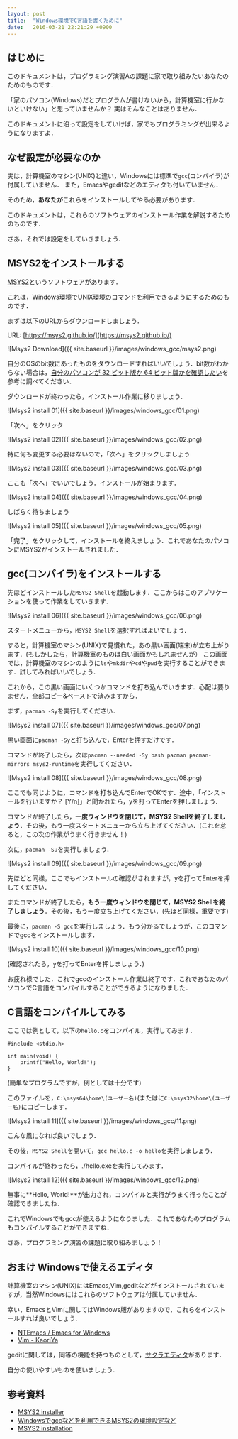 ```yaml
---
layout: post
title:  "Windows環境でC言語を書くために"
date:   2016-03-21 22:21:29 +0900
---
```

## はじめに

このドキュメントは，プログラミング演習Aの課題に家で取り組みたいあなたのためのものです．

「家のパソコン(Windows)だとプログラムが書けないから，計算機室に行かないといけない」と思っていませんか？
実はそんなことはありません．

このドキュメントに沿って設定をしていけば，家でもプログラミングが出来るようになりますよ．

## なぜ設定が必要なのか
実は，計算機室のマシン(UNIX)と違い，Windowsには標準で`gcc`(コンパイラ)が付属していません．
また，Emacsやgeditなどのエディタも付いていません．

そのため，**あなたが**これらをインストールしてやる必要があります．

このドキュメントは，これらのソフトウェアのインストール作業を解説するためのものです．

さあ，それでは設定をしていきましょう．

## MSYS2をインストールする

[MSYS2](https://sourceforge.net/projects/msys2/)というソフトウェアがあります．

これは，Windows環境でUNIX環境のコマンドを利用できるようにするためのものです．

まずは以下のURLからダウンロードしましょう．

URL: [https://msys2.github.io/](https://msys2.github.io/)

![Msys2 Download]({{ site.baseurl }}/images/windows_gcc/msys2.png)

自分のOSのbit数にあったものをダウンロードすればいいでしょう．bit数がわからない場合は，[自分のパソコンが 32 ビット版か 64 ビット版かを確認したい](https://support.microsoft.com/ja-jp/kb/958406)を参考に調べてください．

ダウンロードが終わったら，インストール作業に移りましょう．

![Msys2 install 01]({{ site.baseurl }}/images/windows_gcc/01.png)

「次へ」をクリック

![Msys2 install 02]({{ site.baseurl }}/images/windows_gcc/02.png)

特に何も変更する必要はないので，「次へ」をクリックしましょう

![Msys2 install 03]({{ site.baseurl }}/images/windows_gcc/03.png)

ここも「次へ」でいいでしょう．インストールが始まります．

![Msys2 install 04]({{ site.baseurl }}/images/windows_gcc/04.png)

しばらく待ちましょう

![Msys2 install 05]({{ site.baseurl }}/images/windows_gcc/05.png)

「完了」をクリックして，インストールを終えましょう．これであなたのパソコンにMSYS2がインストールされました．

## gcc(コンパイラ)をインストールする

先ほどインストールした`MSYS2 Shell`を起動します．ここからはこのアプリケーションを使って作業をしていきます．

![Msys2 install 06]({{ site.baseurl }}/images/windows_gcc/06.png)

スタートメニューから，`MSYS2 Shell`を選択すればよいでしょう．

すると，計算機室のマシン(UNIX)で見慣れた，あの黒い画面(端末)が立ち上がります．(もしかしたら，計算機室のものは白い画面かもしれませんが）
この画面では，計算機室のマシンのように`ls`や`mkdir`や`cd`や`pwd`を実行することができます．試してみればいいでしょう．

これから，この黒い画面にいくつかコマンドを打ち込んでいきます．心配は要りません．全部コピー&ペーストで済みますから．

まず，`pacman -Sy`を実行してください．

![Msys2 install 07]({{ site.baseurl }}/images/windows_gcc/07.png)

黒い画面に`pacman -Sy`と打ち込んで，Enterを押すだけです．

コマンドが終了したら，次は`pacman --needed -Sy bash pacman pacman-mirrors msys2-runtime`を実行してください．

![Msys2 install 08]({{ site.baseurl }}/images/windows_gcc/08.png)

ここでも同じように，コマンドを打ち込んでEnterでOKです．途中，「インストールを行いますか？ [Y/n]」と聞かれたら，yを打ってEnterを押しましょう．

コマンドが終了したら，**一度ウィンドウを閉じて，MSYS2 Shellを終了しましょう**．その後，もう一度スタートメニューから立ち上げてください．(これを怠ると，この次の作業がうまく行きません！)

次に，`pacman -Su`を実行しましょう．

![Msys2 install 09]({{ site.baseurl }}/images/windows_gcc/09.png)

先ほどと同様，ここでもインストールの確認がされますが，yを打ってEnterを押してください．

またコマンドが終了したら，**もう一度ウィンドウを閉じて，MSYS2 Shellを終了しましょう**．その後，もう一度立ち上げてください．(先ほど同様，重要です)

最後に，`pacman -S gcc`を実行しましょう．もう分かるでしょうが，このコマンドでgccをインストールします．

![Msys2 install 10]({{ site.baseurl }}/images/windows_gcc/10.png)

(確認されたら，yを打ってEnterを押しましょう．)

お疲れ様でした．これでgccのインストール作業は終了です．これであなたのパソコンでC言語をコンパイルすることができるようになりました．

## C言語をコンパイルしてみる

ここでは例として，以下の`hello.c`をコンパイル，実行してみます．

```
#include <stdio.h>

int main(void) {
    printf("Hello, World!");
}
```

(簡単なプログラムですが，例としては十分です)

このファイルを，`C:\msys64\home\(ユーザー名)`(またはに`C:\msys32\home\(ユーザー名)`にコピーします．

![Msys2 install 11]({{ site.baseurl }}/images/windows_gcc/11.png)

こんな風になれば良いでしょう．

その後，`MSYS2 Shell`を開いて，`gcc hello.c -o hello`を実行しましょう．

コンパイルが終わったら，./hello.exeを実行してみます．

![Msys2 install 12]({{ site.baseurl }}/images/windows_gcc/12.png)

無事に**Hello, World!**が出力され，コンパイルと実行がうまく行ったことが確認できましたね．

これでWindowsでもgccが使えるようになりました．これであなたのプログラムもコンパイルすることができますね．

さあ，プログラミング演習の課題に取り組みましょう！

## おまけ Windowsで使えるエディタ

計算機室のマシン(UNIX)にはEmacs,Vim,geditなどがインストールされていますが，当然Windowsにはこれらのソフトウェアは付属していません．

幸い，EmacsとVimに関してはWindows版がありますので，これらをインストールすれば良いでしょう．

* [NTEmacs / Emacs for Windows](http://cha.la.coocan.jp/doc/NTEmacs.html)
* [Vim - KaoriYa](http://www.kaoriya.net/software/vim/)

geditに関しては，同等の機能を持つものとして，[サクラエディタ](http://sakura-editor.sourceforge.net/download.html)があります．

自分の使いやすいものを使いましょう．

## 参考資料

* [MSYS2 installer](https://msys2.github.io/)
* [Windowsでgccなどを利用できるMSYS2の環境設定など](http://qiita.com/chromabox/items/fd07bad3f426101fc4a6)
* [MSYS2 installation](https://sourceforge.net/p/msys2/wiki/MSYS2%20installation/)
